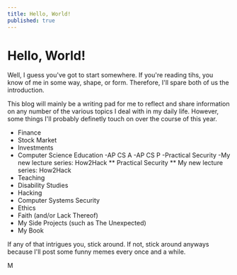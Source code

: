 ```yaml
---
title: Hello, World!
published: true
---
```

# Hello, World!

Well, I guess you've got to start somewhere.  If you're reading tihs, you know of me in some way, shape, or form.  Therefore, I'll spare both of us the introduction.

This blog will mainly be a writing pad for me to reflect and share information on any number of the various topics I deal with in my daily life.  However, some things I'll probably definetly touch on over the course of this year.

* Finance
* Stock Market
* Investments
* Computer Science Education
      -AP CS A
      -AP CS P
      -Practical Security
      -My new lecture series: How2Hack
** Practical Security
** My new lecture series: How2Hack
* Teaching
* Disability Studies
* Hacking
* Computer Systems Security
* Ethics
* Faith (and/or Lack Thereof)
* My Side Projects (such as The Unexpected)
* My Book

If any of that intrigues you, stick around.  If not, stick around anyways because I'll post some funny memes every once and a while.

M